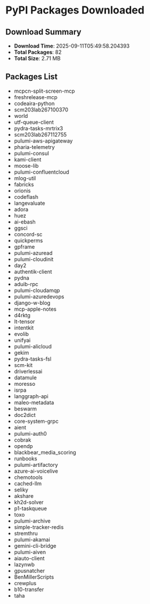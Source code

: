 # PyPI Packages Downloaded

## Download Summary
- **Download Time**: 2025-09-11T05:49:58.204393
- **Total Packages**: 82
- **Total Size**: 2.71 MB

## Packages List
- mcpcn-split-screen-mcp
- freshrelease-mcp
- codeaira-python
- scm203lab267100370
- world
- utf-queue-client
- pydra-tasks-mrtrix3
- scm203lab267112755
- pulumi-aws-apigateway
- pharia-telemetry
- pulumi-consul
- kami-client
- moose-lib
- pulumi-confluentcloud
- mlog-util
- fabricks
- orionis
- codeflash
- langevaluate
- adora
- huez
- ai-ebash
- ggsci
- concord-sc
- quickperms
- gpframe
- pulumi-azuread
- pulumi-cloudinit
- day2
- authentik-client
- pydna
- aduib-rpc
- pulumi-cloudamqp
- pulumi-azuredevops
- django-w-blog
- mcp-apple-notes
- d4rktg
- lt-tensor
- intentkit
- evolib
- unifyai
- pulumi-alicloud
- gekim
- pydra-tasks-fsl
- scm-kit
- driverlessai
- datamule
- moresso
- isrpa
- langgraph-api
- maleo-metadata
- beswarm
- doc2dict
- core-system-grpc
- aient
- pulumi-auth0
- cobrak
- opendp
- blackbear_media_scoring
- runbooks
- pulumi-artifactory
- azure-ai-voicelive
- chemotools
- cached-llm
- seliky
- akshare
- kh2d-solver
- p1-taskqueue
- toxo
- pulumi-archive
- simple-tracker-redis
- stremthru
- pulumi-akamai
- gemini-cli-bridge
- pulumi-aiven
- aiauto-client
- lazynwb
- gpusnatcher
- BenMillerScripts
- crewplus
- b10-transfer
- taha
